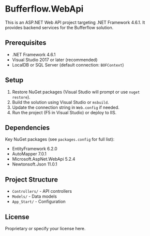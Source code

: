 # Bufferflow.WebApi

This is an ASP.NET Web API project targeting .NET Framework 4.6.1. It provides backend services for the Bufferflow solution.

## Prerequisites
- .NET Framework 4.6.1
- Visual Studio 2017 or later (recommended)
- LocalDB or SQL Server (default connection: `BOFContext`)

## Setup
1. Restore NuGet packages (Visual Studio will prompt or use `nuget restore`).
2. Build the solution using Visual Studio or `msbuild`.
3. Update the connection string in `Web.config` if needed.
4. Run the project (F5 in Visual Studio) or deploy to IIS.

## Dependencies
Key NuGet packages (see `packages.config` for full list):
- EntityFramework 6.2.0
- AutoMapper 7.0.1
- Microsoft.AspNet.WebApi 5.2.4
- Newtonsoft.Json 11.0.1

## Project Structure
- `Controllers/` - API controllers
- `Models/` - Data models
- `App_Start/` - Configuration

## License
Proprietary or specify your license here. 